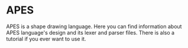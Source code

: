 # APES
APES is a shape drawing language. Here you can find information about APES language's design and its lexer and parser files.
There is also a tutorial if you ever want to use it.
